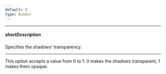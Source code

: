 ```yaml
---
default: 0
type: Number
---
```

---
##### shortDescription
Specifies the shadows' transparency.

---
This option accepts a value from 0 to 1: 0 makes the shadows transparent; 1 makes them opaque.